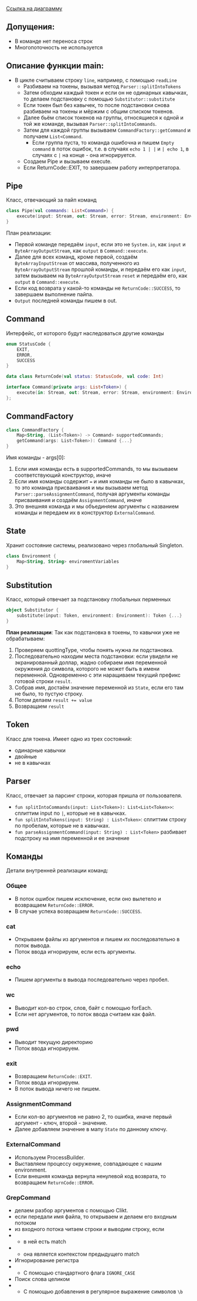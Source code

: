 [Ссылка на диаграмму](https://drive.google.com/file/d/1ugLOWAhoQyYoIes2i5ooCkWwWV5iZhIs/view?usp=sharing)

## Допущения:

* В команде нет переноса строк
* Многопоточность не используется

## Описание функции main: 
*   В цикле считываем строку `line`, например, с помощью `readLine`
    * Разбиваем на токены, вызывая метод `Parser::splitIntoTokens`
    * Затем обходим каждый токен и если он не одинарных кавычках, то делаем подстановку с помощью `Substitutor::substitute`
    * Если токен был без кавычек, то после подстановки снова разбиваем на токены и мёржим с общим списком токенов.
    * Далее бьём список токенов на группы, относящиеся к одной и той же команде, вызывая `Parser::splitIntoCommands`.
    * Затем для каждой группы вызываем `CommandFactory::getCommand` и получаем `List<Command`.
        * Если группа пуста, то команда ошибочна и пишем `Empty command` в поток ошибок, т.е. в случаях `echo 1 | |` и `| echo 1`, в случаях с `|` на конце - она игнорируется.
    * Создаем Pipe и вызываем execute.
    * Если ReturnCode::EXIT, то завершаем работу интерпретатора.
## Pipe
Класс, отвечающий за пайп команд
```kotlin
class Pipe(val commands: List<Command>) {
    execute(input: Stream, out: Stream, error: Stream, environment: Environment): ReturnCode {}
}
```
План реализации:
* Первой команде передаём `input`, если это не `System.in`, как `input` и `ByteArrayOutputStream`, как `output` в `Command::execute`.
* Далее для всех команд, кроме первой, создаём `ByteArrayInputStream` от массива, полученного из `ByteArrayOutputStream` прошлой команды, и передаём его как `input`, затем вызываем на `ByteArrayOutputStream` `reset` и передаём его, как `output` в `Command::execute`.
* Если код возврата у какой-то команды не `ReturnCode::SUCCESS`, то завершаем выполнение пайпа.
* `Output` последней команды пишем в out.
## Command 
Интерфейс, от которого будут наследоваться другие команды 
```kotlin    
enum StatusCode {
    EXIT,
    ERROR,
    SUCCESS
}

data class ReturnCode(val status: StatusCode, val code: Int)

interface Command(private args: List<Token>) {
    execute(in: Stream, out: Stream, error: Stream, environment: Environment): ReturnCode
};
```

## CommandFactory 
```kotlin
class CommandFactory {
    Map<String, (List<Token>) -> Command> supportedCommands;
    getCommand(args: List<Token>): Command {...}
}
```
Имя команды - args[0]:
1. Если имя команды есть в supportedCommands, то мы вызываем соответствующий конструктор, иначе
2. Если имя команды содержит `=` и имя команды не было в кавычках, то это команда присваивания и мы вызываем метод `Parser::parseAssignmentCommand`, получая аргументы команды присваивания и создаём `AssignmentCommand`, иначе
3. Это внешняя команда и мы объединяем аргументы с названием команды и передаем их в конструктор `ExternalCommand`.

## State 
Хранит состояние системы, реализовано через глобальный Singleton.

```kotlin
class Environment {
    Map<String, String> enviromentVariables
}
```


## Substitution
Класс, который отвечает за подстановку глобальных перменных
```kotlin
object Substitutor {
    substitute(input: Token, environment: Environment): Token {...}
}
```

**План реализации**: 
Так как подстановка в токены, то кавычки уже не обрабатываем:
1. Проверяем quottingType, чтобы понять нужна ли подстановка.
2. Последовательно находим места подстановки: если увидели не экранированный доллар, жадно собираем имя переменной окружения до символа, которого не может быть в имени переменной. Одновременно с эти наращиваем текущий префикс готовой строки `result`.
3. Собрав имя, достаём значение переменной из `State`, если его там не было, то пустую строку.
4. Потом делаем `result += value`
5. Возвращаем `result`

## Token
Класс для токена. Имеет одно из трех состояний: 
* одинарные кавычки
* двойные 
* не в кавычках

## Parser
Класс, отвечает за парсинг строки, которая пришла от пользователя.
* `fun splitIntoCommands(input: List<Token>): List<List<Token>>`: сплиттим input по `|`, которые не в кавычках.
* `fun splitIntoTokens(input: String) : List<Token>`: сплиттим строку по пробелам, которые не в кавычках.
* `fun parseAssignmentCommand(input: String) : List<Token>` разбивает подстроку на имя переменной и ее значение

## Команды
Детали внутренней реализации команд:
### Общее

* В поток ошибок пишем исключение, если оно вылетело и возвращаем `ReturnCode::ERROR`.
* В случае успеха возвращаем `ReturnCode::SUCCESS`.
### cat
* Открываем файлы из аргументов и пишем их последовательно в поток вывода.
* Поток ввода игнорируем, если есть аргументы.

### echo
* Пишем аргументы в вывода последовательно через пробел.

### wc
* Выводит кол-во строк, слов, байт с помощью forEach.
* Если нет аргументов, то поток ввода считаем как файл.

### pwd
* Выводит текущую директорию
* Поток ввода игнорируем. 

### exit
* Возвращаем `ReturnCode::EXIT`.
* Поток ввода игнорируем. 
* В поток вывода ничего не пишем.

### AssignmentCommand
* Если кол-во аргументов не равно 2, то ошибка, иначе первый аргумент - ключ, второй - значение.
* Далее добавляем значение в мапу `State` по данному ключу.

### ExternalCommand
* Используем ProcessBuilder.
* Выставляем процессу окружение, совпадающее с нашим environment.
* Если внешняя команда вернула ненулевой код возврата, то возвращаем `ReturnCode::ERROR`.

### GrepCommand
* делаем разбор аргументов с помощью Clikt.
* если передали имя файла, то открываем и делаем его входным потоком
* из входного потока читаем строки и выводим строку, если
* * в ней есть match 
* * она является контекстом предыдущего match
* Игнорирование регистра
* * С помощью стандартного флага `IGNORE_CASE`
* Поиск слова целиком
* * С помощью добавления в регулярное выражение символов `\b`
